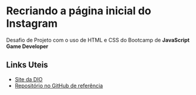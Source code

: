 # Recriando a página inicial do Instagram
Desafio de Projeto com o uso de HTML e CSS do Bootcamp de **JavaScript Game Developer**


## Links Uteis
- [Site da DIO](https://www.dio.me/en)
- [Repositório no GitHub de referência](https://github.com/SpruceGabriela/instagram-dio)

